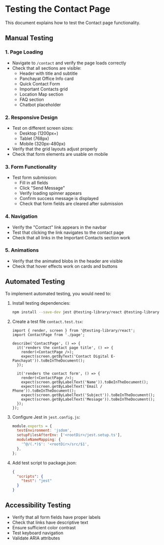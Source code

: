 # Testing the Contact Page

This document explains how to test the Contact page functionality.

## Manual Testing

### 1. Page Loading
- Navigate to `/contact` and verify the page loads correctly
- Check that all sections are visible:
  - Header with title and subtitle
  - Panchayat Office Info card
  - Quick Contact Form
  - Important Contacts grid
  - Location Map section
  - FAQ section
  - Chatbot placeholder

### 2. Responsive Design
- Test on different screen sizes:
  - Desktop (1200px+)
  - Tablet (768px)
  - Mobile (320px-480px)
- Verify that the grid layouts adjust properly
- Check that form elements are usable on mobile

### 3. Form Functionality
- Test form submission:
  - Fill in all fields
  - Click "Send Message"
  - Verify loading spinner appears
  - Confirm success message is displayed
  - Check that form fields are cleared after submission

### 4. Navigation
- Verify the "Contact" link appears in the navbar
- Test that clicking the link navigates to the contact page
- Check that all links in the Important Contacts section work

### 5. Animations
- Verify that the animated blobs in the header are visible
- Check that hover effects work on cards and buttons

## Automated Testing

To implement automated testing, you would need to:

1. Install testing dependencies:
   ```bash
   npm install --save-dev jest @testing-library/react @testing-library/jest-dom
   ```

2. Create a test file `contact.test.tsx`:
   ```tsx
   import { render, screen } from '@testing-library/react';
   import ContactPage from './page';
   
   describe('ContactPage', () => {
     it('renders the contact page title', () => {
       render(<ContactPage />);
       expect(screen.getByText('Contact Digital E-Panchayat')).toBeInTheDocument();
     });
     
     it('renders the contact form', () => {
       render(<ContactPage />);
       expect(screen.getByLabelText('Name')).toBeInTheDocument();
       expect(screen.getByLabelText('Email / Phone')).toBeInTheDocument();
       expect(screen.getByLabelText('Subject')).toBeInTheDocument();
       expect(screen.getByLabelText('Message')).toBeInTheDocument();
     });
   });
   ```

3. Configure Jest in `jest.config.js`:
   ```js
   module.exports = {
     testEnvironment: 'jsdom',
     setupFilesAfterEnv: ['<rootDir>/jest.setup.ts'],
     moduleNameMapping: {
       '^@/(.*)$': '<rootDir>/src/$1',
     },
   };
   ```

4. Add test script to package.json:
   ```json
   {
     "scripts": {
       "test": "jest"
     }
   }
   ```

## Accessibility Testing

- Verify that all form fields have proper labels
- Check that links have descriptive text
- Ensure sufficient color contrast
- Test keyboard navigation
- Validate ARIA attributes